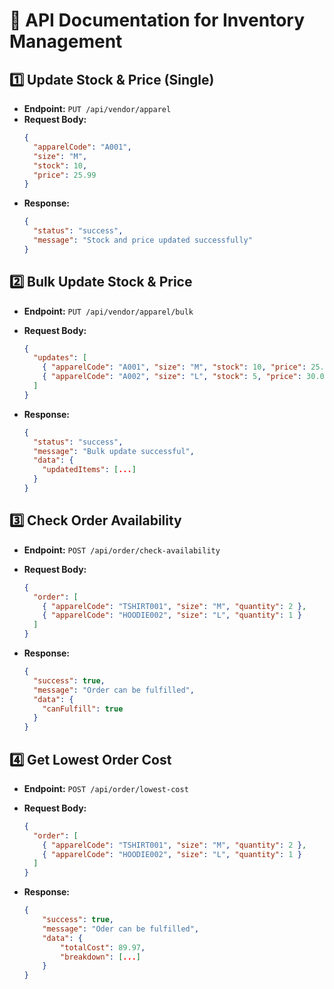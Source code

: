 # 📖 API Documentation for Inventory Management

## 1️⃣ Update Stock & Price (Single)

- **Endpoint:** `PUT /api/vendor/apparel`
- **Request Body:**
  ```json
  {
    "apparelCode": "A001",
    "size": "M",
    "stock": 10,
    "price": 25.99
  }
  ```
- **Response:**
  ```json
  {
    "status": "success",
    "message": "Stock and price updated successfully"
  }
  ```

## 2️⃣ Bulk Update Stock & Price

- **Endpoint:** `PUT /api/vendor/apparel/bulk`
- **Request Body:**
  ```json
  {
    "updates": [
      { "apparelCode": "A001", "size": "M", "stock": 10, "price": 25.99 },
      { "apparelCode": "A002", "size": "L", "stock": 5, "price": 30.0 }
    ]
  }
  ```
- **Response:**

  ```json
  {
    "status": "success",
    "message": "Bulk update successful",
    "data": {
      "updatedItems": [...]
    }
  }

  ```

## 3️⃣ Check Order Availability

- **Endpoint:** `POST /api/order/check-availability`
- **Request Body:**

  ```json
  {
    "order": [
      { "apparelCode": "TSHIRT001", "size": "M", "quantity": 2 },
      { "apparelCode": "HOODIE002", "size": "L", "quantity": 1 }
    ]
  }
  ```

- **Response:**
  ```json
  {
    "success": true,
    "message": "Order can be fulfilled",
    "data": {
      "canFulfill": true
    }
  }
  ```

## 4️⃣ Get Lowest Order Cost

- **Endpoint:** `POST /api/order/lowest-cost`
- **Request Body:**

  ```json
  {
    "order": [
      { "apparelCode": "TSHIRT001", "size": "M", "quantity": 2 },
      { "apparelCode": "HOODIE002", "size": "L", "quantity": 1 }
    ]
  }
  ```

- **Response:**
  ```json
  {
      "success": true,
      "message": "Oder can be fulfilled",
      "data": {
          "totalCost": 89.97,
          "breakdown": [...]
      }
  }
  ```
